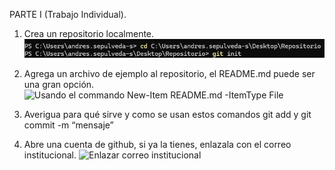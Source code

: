 PARTE I (Trabajo Individual).

1. Crea un repositorio localmente.
![Usando git init](crear_repositorio.png)

2. Agrega un archivo de ejemplo al repositorio, el README.md puede ser una gran opción.
![Usando el commando New-Item README.md -ItemType File](agregar_readme)

3. Averigua para qué sirve y como se usan estos comandos git add y git commit -m “mensaje”

4. Abre una cuenta de github, si ya la tienes, enlazala con el correo institucional.
![Enlazar correo institucional](enlazar_correos)